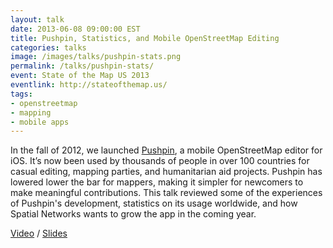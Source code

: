 ```yaml
---
layout: talk
date: 2013-06-08 09:00:00 EST
title: Pushpin, Statistics, and Mobile OpenStreetMap Editing
categories: talks
image: /images/talks/pushpin-stats.png
permalink: /talks/pushpin-stats/
event: State of the Map US 2013
eventlink: http://stateofthemap.us/
tags:
- openstreetmap
- mapping
- mobile apps
---
```


In the fall of 2012, we launched [Pushpin](http://pushpinosm.org/), a mobile OpenStreetMap editor for iOS. It’s now been used by thousands of people in over 100 countries for casual editing, mapping parties, and humanitarian aid projects. Pushpin has lowered lower the bar for mappers, making it simpler for newcomers to make meaningful contributions. This talk reviewed some of the experiences of Pushpin's development, statistics on its usage worldwide, and how Spatial Networks wants to grow the app in the coming year.

[Video](http://vimeopro.com/openstreetmapus/state-of-the-map-us-2013/video/68087538) / [Slides](http://colemanm.org/pushpin-history-stats/)
